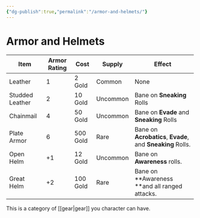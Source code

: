 ```yaml
---
{"dg-publish":true,"permalink":"/armor-and-helmets/"}
---
```


# Armor and Helmets

| Item            | Armor Rating | Cost     | Supply   | Effect                                                     |
| --------------- | ------------ | -------- | -------- | ---------------------------------------------------------- |
| Leather         | 1            | 2 Gold   | Common   | None                                                       |
| Studded Leather | 2            | 10 Gold  | Uncommon | Bane on **Sneaking** Rolls                                 |
| Chainmail       | 4            | 50 Gold  | Uncommon | Bane on **Evade** and **Sneaking** Rolls                   |
| Plate Armor     | 6            | 500 Gold | Rare     | Bane on **Acrobatics**, **Evade**, and **Sneaking** Rolls. |
| Open Helm       | +1           | 12 Gold  | Uncommon | Bane on **Awareness** rolls.                               |
| Great Helm      | +2           | 100 Gold | Rare     | Bane on **Awareness **and all ranged attacks.              |
This is a category of [[gear\|gear]] you character can have.